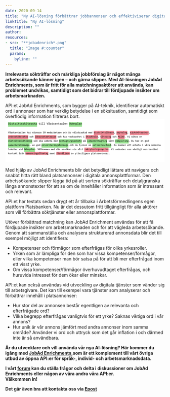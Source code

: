 ```yaml
---
date: 2020-09-14
title: "Ny AI-lösning förbättrar jobbannonser och effektiviserar digitala matchningstjänster"
linkTitle: "Ny AI-lösning"
description: ""
author: 
resources:
- src: "**jobadenrich*.png"
  title: "Image #:counter"
  params:
    byline: ""
---
```

**Irrelevanta sökträffar och märkliga jobbförslag är något många arbetssökande känner igen – och gärna slipper. Med AI-lösningen JobAd Enrichments, som är fritt för alla matchningsaktörer att använda, kan problemet undvikas, samtidigt som det bidrar till fördjupade insikter om arbetsmarknaden.**

API:et JobAd Enrichments, som bygger på AI-teknik, identifierar automatiskt ord i annonser som har verklig betydelse i en söksituation, samtidigt som överflödig information filtreras bort.
![identifierade ord](jobadenrich.png)



Med hjälp av JobAd Enrichments blir det betydligt lättare att navigera och snabbt hitta rätt bland platsannonser i digitala annonsplattformar. Den arbetssökande slipper lägga tid på att sortera sökträffar och detaljgranska långa annonstexter för att se om de innehåller information som är intressant och relevant.  

API:et har testats sedan drygt ett år tillbaka i Arbetsförmedlingens egen plattform Platsbanken. Nu är det dessutom fritt tillgängligt för alla aktörer som vill förbättra söktjänster eller annonsplattformar.  

Utöver förbättrad matchning kan JobAd Enrichment användas för att få fördjupade insikter om arbetsmarknaden och för att vägleda arbetssökande. Genom att sammanställa och analysera strukturerad annonsdata blir det till exempel möjligt att identifiera:  
 

*   Kompetenser och förmågor som efterfrågas för olika yrkesroller.  
*	Yrken som är lämpliga för den som har vissa kompetenser/förmågor, eller vilka kompetenser man bör satsa på för att bli mer efterfrågad inom ett visst yrke.  
*	Om vissa kompetenser/förmågor överhuvudtaget efterfrågas, och huruvida intresset för dem ökar eller minskar.  

API:et kan också användas vid utveckling av digitala tjänster som vänder sig till arbetsgivare. Det kan till exempel vara tjänster som analyserar och förbättrar innehåll i platsannonser:  

*	Hur stor del av annonsen består egentligen av relevanta och efterfrågade ord?  
*	Vilka begrepp efterfrågas vanligtvis för ett yrke? Saknas viktiga ord i vår annons?  
*	Hur unik är vår annons jämfört med andra annonser inom samma område? Använder vi ord och uttryck som det går inflation i och därmed inte är så användbara.  

**Är du utvecklare och vill använda vår nya AI-lösning? Här kommer du igång med  [JobAd Enrichments](https://jobtechdev.se/docs/apis/enrich/),som är ett komplement till vårt övriga utbud av öppna API:er för språk-, individ- och arbetsmarknadsdata.**

**I vårt [forum](https://forum.jobtechdev.se) kan du ställa frågor och delta i diskussioner om JobAd Enrichments eller någon av våra andra våra API:er.  
 Välkommen in!** 
 
 **Det går även bra att kontakta oss via [Epost](mailto:jobtechdevelopment@arbetsformelingen.se)**









